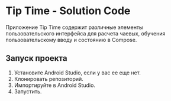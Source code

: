 Tip Time - Solution Code
=================================

Приложение Tip Time содержит различные элементы пользовательского интерфейса для расчета чаевых,
обучения пользовательскому вводу и состоянию в Compose.

Запуск проекта
---------------
1. Установите Android Studio, если у вас ее еще нет.
2. Клонировать репозиторий.
3. Импортируйте в Android Studio.
4. Запустить.
